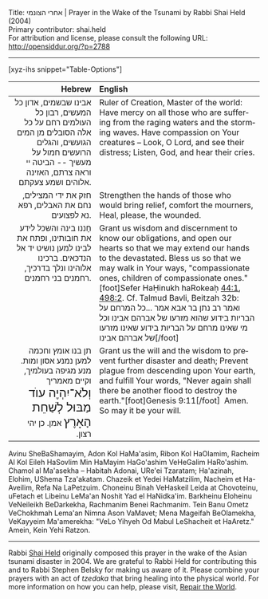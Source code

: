 <html>
<head></head>
<body>
Title: אחרי הצונמי | Prayer in the Wake of the Tsunami by Rabbi Shai Held (2004)<br />
Primary contributor: shai.held<br />
For attribution and license, please consult the following URL: <a href="http://opensiddur.org/?p=2788">http://opensiddur.org/?p=2788</a>
<p />
<hr />

[xyz-ihs snippet="Table-Options"]<table style="margin-left: auto; margin-right: auto;" class="draggable">
<thead><tr><th id="x" style="text-align: right;">Hebrew</th><th style="text-align: left;">English</th></tr></thead>
<tbody>
<tr><td style="vertical-align:top;">
<div class="liturgy" lang="he" style="text-align: right;">
אבינו שבשמים, אדון כל המעשים, רבון כל העולמים
רחם על כל אלה הסובלים מן המים הגועשים, והגלים הרועשים
חמול על מעשיך -- 
הביטה יי וראה צרתם, 
האזינה אלוהים ושמע צעקתם.
</span></div></td>

<td style="vertical-align:top;"><div class="english" lang="en">
Ruler of Creation, Master of the world:
Have mercy on all those who are suffering from the raging waters and the storming waves.
Have compassion on Your creatures – 
Look, O Lord, and see their distress; 
Listen, God, and hear their cries.
</div></td>
</tr>


<tr><td style="vertical-align:top;">
<div class="liturgy" lang="he" style="text-align: right;">
חזק את ידי המצילים, 
נחם את האבלים, 
רפא נא לפצועים.
</span></div></td>

<td style="vertical-align:top;"><div class="english" lang="en">
Strengthen the hands of those who would bring relief, 
comfort the mourners,
Heal, please, the wounded.
</div></td>
</tr>


<tr><td style="vertical-align:top;">
<div class="liturgy" lang="he" style="text-align: right;">
חָננו בינה והשכל לידע את חובותינו, 
ופתח את לבינו 
למען נושיט יד אל הנדכּאים.
ברכינו אלוהינו ונלך בדרכיך, 
רחמנים בני רחמנים.
</span></div></td>

<td style="vertical-align:top;"><div class="english" lang="en">
Grant us wisdom and discernment to know our obligations,
and open our hearts 
so that we may extend our hands to the devastated.
Bless us so that we may walk in Your ways,
"compassionate ones, children of compassionate ones."[foot]Sefer HaḤinukh haRokeaḥ <a href="http://www.sefaria.org/Sefer_HaChinukh.44.1">44:1</a>, <a href="http://www.sefaria.org/Sefer_HaChinukh.498.2?lang=he&layout=lines&sidebarLang=all">498:2</a>. Cf. Talmud Bavli, Beitzah 32b: ואמר רב נתן בר אבא אמר ...כל המרחם על הבריות בידוע שהוא מזרעו של אברהם אבינו וכל מי שאינו מרחם על הבריות בידוע שאינו מזרעו של אברהם אבינו[/foot]
</div></td>
</tr>


<tr><td style="vertical-align:top;">
<div class="liturgy" lang="he" style="text-align: right;">
תן בנו אומץ וחכמה 
למען נמנע אסון ומות.
מנע מגיפה בעולמיך, 
וקיים מאמריך
<span class="scribe" lang="he" style="font-size : x-large;">וְלֹא־יִהְיֶה עוֺד מַבּוּל לְשַׁחֵת הָאָרֶץ</span>
אמן. כן יהי רצון.‏
</span></div>
</td>
 
<td style="vertical-align:top;"><div class="english" lang="en">
Grant us the will and the wisdom 
to prevent further disaster and death;
Prevent plague from descending upon Your earth, 
and fulfill Your words,
"Never again shall there be another flood to destroy the earth."[foot]Genesis 9:11[/foot]&nbsp;
Amen. So may it be your will.
</div></td>
</tr>
</tbody></table>

<div class="english" lang="en">
Avinu SheBaShamayim, Adon Kol HaMa'asim, Ribon Kol HaOlamim,
Racheim Al Kol Eileh HaSovlim Min HaMayim HaGo'ashim VeHeGalim HaRo'ashim.
Chamol al Ma'asekha – Habitah Adonai, URe'ei Tzaratam;
Ha'azinah, Elohim, UShema Tza'akatam.
Chazeik et Yedei HaMatzilim, Nacheim et Ha-Aveilim, Refa Na LaPetzuim.
Choneinu Binah VeHaskeil Leida at Chovoteinu,
uFetach et Libeinu LeMa'an Noshit Yad el HaNidka'im.
Barkheinu Eloheinu VeNeileikh BeDarkekha, Rachmanim Benei Rachmanim.
Tein Banu Ometz VeChokhmah Lema'an Nimna Ason VaMavet;
Mena Mageifah BeOlamekha, VeKayyeim Ma'amerekha:
"VeLo Yihyeh Od Mabul LeShacheit et HaAretz."
Amein, Kein Yehi Ratzon.
</div>

<hr />

Rabbi <a href="http://www.mechonhadar.org/faculty">Shai Held</a> originally composed this prayer in the wake of the Asian tsunami disaster in 2004. We are grateful to Rabbi Held for contributing this and to Rabbi Stephen Belsky for making us aware of it. Please combine your prayers with an act of <em>tzedaka</em> that bring healing into the physical world. For more information on how you can help, please visit, <a href="http://werepair.org">Repair the World</a>.
</body>
</html>